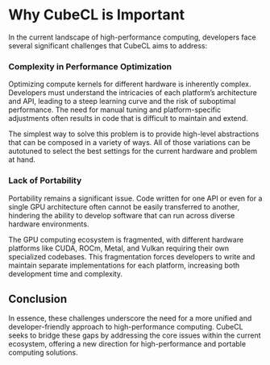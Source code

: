 # Why CubeCL is Important

In the current landscape of high-performance computing, developers face several significant
challenges that CubeCL aims to address:

### Complexity in Performance Optimization

Optimizing compute kernels for different hardware is inherently complex. Developers must understand
the intricacies of each platform’s architecture and API, leading to a steep learning curve and the
risk of suboptimal performance. The need for manual tuning and platform-specific adjustments often
results in code that is difficult to maintain and extend.

The simplest way to solve this problem is to provide high-level abstractions that can be composed in
a variety of ways. All of those variations can be autotuned to select the best settings for the
current hardware and problem at hand.

### Lack of Portability

Portability remains a significant issue. Code written for one API or even for a single GPU
architecture often cannot be easily transferred to another, hindering the ability to develop
software that can run across diverse hardware environments.

The GPU computing ecosystem is fragmented, with different hardware platforms like CUDA, ROCm, Metal,
and Vulkan requiring their own specialized codebases. This fragmentation forces developers to write
and maintain separate implementations for each platform, increasing both development time and
complexity.

## Conclusion

In essence, these challenges underscore the need for a more unified and developer-friendly approach
to high-performance computing. CubeCL seeks to bridge these gaps by addressing the core issues
within the current ecosystem, offering a new direction for high-performance and portable computing
solutions.
